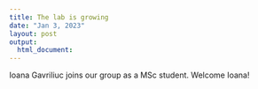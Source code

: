 ```yaml
---
title: The lab is growing
date: "Jan 3, 2023"
layout: post
output:
  html_document:
---
```


Ioana Gavriliuc joins our group as a MSc student. Welcome Ioana!
